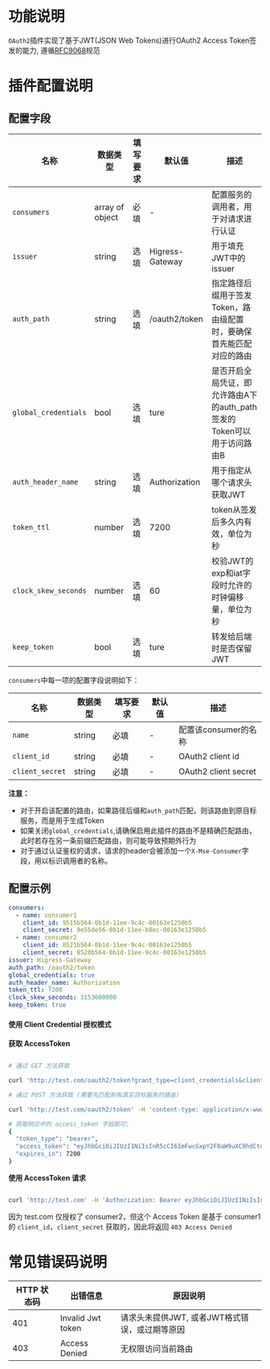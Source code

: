 # 功能说明
`OAuth2`插件实现了基于JWT(JSON Web Tokens)进行OAuth2 Access Token签发的能力, 遵循[RFC9068](https://datatracker.ietf.org/doc/html/rfc9068)规范

# 插件配置说明

## 配置字段

| 名称                 | 数据类型        | 填写要求                                    | 默认值          | 描述                                                                   |
| -----------          | --------------- | ------------------------------------------- | ------          | -----------------------------------------------------------            |
| `consumers`          | array of object | 必填                                        | -               | 配置服务的调用者，用于对请求进行认证                                   |
| `issuer`             | string          | 选填                                        | Higress-Gateway | 用于填充JWT中的issuer                                                  |
| `auth_path`          | string          | 选填                                        | /oauth2/token   | 指定路径后缀用于签发Token，路由级配置时，要确保首先能匹配对应的路由    |
| `global_credentials` | bool            | 选填                                        | ture            | 是否开启全局凭证，即允许路由A下的auth_path签发的Token可以用于访问路由B |
| `auth_header_name`   | string          | 选填                                        | Authorization   | 用于指定从哪个请求头获取JWT                                            |
| `token_ttl`          | number          | 选填                                        | 7200            | token从签发后多久内有效，单位为秒                      |
| `clock_skew_seconds` | number          | 选填                                        | 60              | 校验JWT的exp和iat字段时允许的时钟偏移量，单位为秒                      |
| `keep_token`         | bool            | 选填                                        | ture            | 转发给后端时是否保留JWT                                                |

`consumers`中每一项的配置字段说明如下：

| 名称                    | 数据类型          | 填写要求 | 默认值                                            | 描述                     |
| ----------------------- | ----------------- | -------- | ------------------------------------------------- | ------------------------ |
| `name`                  | string            | 必填     | -                                                 | 配置该consumer的名称     |
| `client_id`             | string            | 必填     | -                                                 | OAuth2 client id         |
| `client_secret`         | string            | 必填     | -                                                 | OAuth2 client secret     |


**注意：**
- 对于开启该配置的路由，如果路径后缀和`auth_path`匹配，则该路由到原目标服务，而是用于生成Token
- 如果关闭`global_credentials`,请确保启用此插件的路由不是精确匹配路由，此时若存在另一条前缀匹配路由，则可能导致预期外行为
- 对于通过认证鉴权的请求，请求的header会被添加一个`X-Mse-Consumer`字段，用以标识调用者的名称。

## 配置示例

```yaml
consumers:
  - name: consumer1
    client_id: 9515b564-0b1d-11ee-9c4c-00163e1250b5
    client_secret: 9e55de56-0b1d-11ee-b8ec-00163e1250b5
  - name: consumer2
    client_id: 8521b564-0b1d-11ee-9c4c-00163e1250b5
    client_secret: 8520b564-0b1d-11ee-9c4c-00163e1250b5
issuer: Higress-Gateway
auth_path: /oauth2/token
global_credentials: true
auth_header_name: Authorization
token_ttl: 7200
clock_skew_seconds: 3153600000
keep_token: true
```

#### 使用 Client Credential 授权模式

**获取 AccessToken**

```bash

# 通过 GET 方法获取

curl 'http://test.com/oauth2/token?grant_type=client_credentials&client_id=12345678-xxxx-xxxx-xxxx-xxxxxxxxxxxx&client_secret=abcdefgh-xxxx-xxxx-xxxx-xxxxxxxxxxxx'

# 通过 POST 方法获取 (需要先匹配到有真实目标服务的路由)

curl 'http://test.com/oauth2/token' -H 'content-type: application/x-www-form-urlencoded' -d 'grant_type=client_credentials&client_id=12345678-xxxx-xxxx-xxxx-xxxxxxxxxxxx&client_secret=abcdefgh-xxxx-xxxx-xxxx-xxxxxxxxxxxx'

# 获取响应中的 access_token 字段即可:
{
  "token_type": "bearer",
  "access_token": "eyJhbGciOiJIUzI1NiIsInR5cCI6ImFwcGxpY2F0aW9uXC9hdCtqd3QifQ.eyJhdWQiOiJkZWZhdWx0IiwiY2xpZW50X2lkIjoiMTIzNDU2NzgteHh4eC14eHh4LXh4eHgteHh4eHh4eHh4eHh4IiwiZXhwIjoxNjg3OTUxNDYzLCJpYXQiOjE2ODc5NDQyNjMsImlzcyI6IkhpZ3Jlc3MtR2F0ZXdheSIsImp0aSI6IjEwOTU5ZDFiLThkNjEtNGRlYy1iZWE3LTk0ODEwMzc1YjYzYyIsInN1YiI6ImNvbnN1bWVyMSJ9.NkT_rG3DcV9543vBQgneVqoGfIhVeOuUBwLJJ4Wycb0",
  "expires_in": 7200
}

```

**使用 AccessToken 请求**

```bash

curl 'http://test.com' -H 'Authorization: Bearer eyJhbGciOiJIUzI1NiIsInR5cCI6ImFwcGxpY2F0aW9uXC9hdCtqd3QifQ.eyJhdWQiOiJkZWZhdWx0IiwiY2xpZW50X2lkIjoiMTIzNDU2NzgteHh4eC14eHh4LXh4eHgteHh4eHh4eHh4eHh4IiwiZXhwIjoxNjg3OTUxNDYzLCJpYXQiOjE2ODc5NDQyNjMsImlzcyI6IkhpZ3Jlc3MtR2F0ZXdheSIsImp0aSI6IjEwOTU5ZDFiLThkNjEtNGRlYy1iZWE3LTk0ODEwMzc1YjYzYyIsInN1YiI6ImNvbnN1bWVyMSJ9.NkT_rG3DcV9543vBQgneVqoGfIhVeOuUBwLJJ4Wycb0'

```
因为 test.com 仅授权了 consumer2，但这个 Access Token 是基于 consumer1 的 `client_id`，`client_secret` 获取的，因此将返回 `403 Access Denied`


# 常见错误码说明

| HTTP 状态码 | 出错信息               | 原因说明                                                                         |
| ----------- | ---------------------- | -------------------------------------------------------------------------------- |
| 401         | Invalid Jwt token      | 请求头未提供JWT, 或者JWT格式错误，或过期等原因                                   |
| 403         | Access Denied          | 无权限访问当前路由                                                               |

